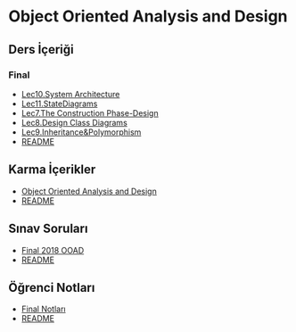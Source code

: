 # Object Oriented Analysis and Design

<!--Index-->

## Ders İçeriği


### Final

- [Lec10.System Architecture](./Ders%20%C4%B0%C3%A7eri%C4%9Fi/Final/Lec10.System%20Architecture.pdf)
- [Lec11.StateDiagrams](./Ders%20%C4%B0%C3%A7eri%C4%9Fi/Final/Lec11.StateDiagrams.pdf)
- [Lec7.The Construction Phase-Design](./Ders%20%C4%B0%C3%A7eri%C4%9Fi/Final/Lec7.The%20Construction%20Phase-Design.pdf)
- [Lec8.Design Class Diagrams](./Ders%20%C4%B0%C3%A7eri%C4%9Fi/Final/Lec8.Design%20Class%20Diagrams.pdf)
- [Lec9.Inheritance&Polymorphism](./Ders%20%C4%B0%C3%A7eri%C4%9Fi/Final/Lec9.Inheritance%26Polymorphism.pdf)
- [README](./Ders%20%C4%B0%C3%A7eri%C4%9Fi/Final/README.md)

## Karma İçerikler

- [Object Oriented Analysis and Design](./Karma%20%C4%B0%C3%A7erikler/Object%20Oriented%20Analysis%20and%20Design.rar)
- [README](./Karma%20%C4%B0%C3%A7erikler/README.md)

## Sınav Soruları

- [Final 2018 OOAD](./S%C4%B1nav%20Sorular%C4%B1/Final%202018%20OOAD.JPG)
- [README](./S%C4%B1nav%20Sorular%C4%B1/README.md)

## Öğrenci Notları

- [Final Notları](./%C3%96%C4%9Frenci%20Notlar%C4%B1/Final%20Notlar%C4%B1.pdf)
- [README](./%C3%96%C4%9Frenci%20Notlar%C4%B1/README.md)



<!--Index-->
